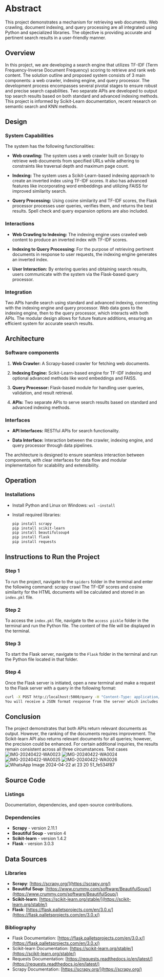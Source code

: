 # Abstract

This project demonstrates a mechanism for retrieving web documents. Web crawling, document indexing, and query processing are all integrated using Python and specialized libraries. The objective is providing accurate and pertinent search results in a user-friendly manner.

## Overview

In this project, we are developing a search engine that utilizes TF-IDF (Term Frequency-Inverse Document Frequency) scoring to retrieve and rank web content. The solution outline and proposed system consists of 3 main components: a web crawler, indexing engine, and query processor. The development process encompasses several pivotal stages to ensure robust and precise search capabilities. Two separate APIs are developed to output top search results based on both standard and advanced indexing methods. This project is informed by Scikit-Learn documentation, recent research on semantic search and KNN methods.

## Design

### System Capabilities

The system has the following functionalities:

- **Web crawling:** The system uses a web crawler built on Scrapy to retrieve web documents from specified URLs while adhering to constraints like traversal depth and maximum page count.
  
- **Indexing:** The system uses a Scikit-Learn-based indexing approach to create an inverted index using TF-IDF scores. It also has advanced features like incorporating word embeddings and utilizing FAISS for improved similarity search.
  
- **Query Processing:** Using cosine similarity and TF-IDF scores, the Flask processor processes user queries, verifies them, and returns the best results. Spell check and query expansion options are also included.

### Interactions

- **Web Crawling to Indexing:** The indexing engine uses crawled web content to produce an inverted index with TF-IDF scores.
  
- **Indexing to Query Processing:** For the purpose of retrieving pertinent documents in response to user requests, the indexing engine generates an inverted index.
  
- **User Interaction:** By entering queries and obtaining search results, users communicate with the system via the Flask-based query processor.

### Integration

Two APIs handle search using standard and advanced indexing, connecting with the indexing engine and query processor. Web data goes to the indexing engine, then to the query processor, which interacts with both APIs. The modular design allows for future feature additions, ensuring an efficient system for accurate search results.

## Architecture

### Software components

1. **Web Crawler:** A Scrapy-based crawler for fetching web documents.
  
2. **Indexing Engine:** Scikit-Learn-based engine for TF-IDF indexing and optional advanced methods like word embeddings and FAISS.
  
3. **Query Processor:** Flask-based module for handling user queries, validation, and result retrieval.
  
4. **APIs:** Two separate APIs to serve search results based on standard and advanced indexing methods.

### Interfaces

- **API Interfaces:** RESTful APIs for search functionality.
  
- **Data Interface:** Interaction between the crawler, indexing engine, and query processor through data pipelines.

The architecture is designed to ensure seamless interaction between components, with clear interfaces for data flow and modular implementation for scalability and extensibility.

## Operation

### Installations

- Install Python and Linux on Windows: `wsl –install`
  
- Install required libraries:
  ```bash
  pip install scrapy
  pip install scikit-learn
  pip install beautifulsoup4
  pip install flask
  pip install requests
## Instructions to Run the Project

### Step 1
To run the project, navigate to the `spiders` folder in the terminal and enter the following command:
scrapy crawl <file name>
The TF-IDF scores and cosine similarity for the HTML documents will be calculated and stored in an `index.pkl` file.

### Step 2
To access the `index.pkl` file, navigate to the `access pickle` folder in the terminal and run the Python file. The content of the file will be displayed in the terminal.

### Step 3
To start the Flask server, navigate to the `Flask` folder in the terminal and run the Python file located in that folder.

### Step 4
Once the Flask server is initiated, open a new terminal and make a request to the Flask server with a query in the following format:
```bash
curl -X POST http://localhost:5000/query -H "Content-Type: application/json" -d '{"query": "DSA"}'
You will receive a JSON format response from the server which includes cosine similarity and document names of the top k results.
```
## Conclusion

The project demonstrates that both APIs return relevant documents as output. However, the ranking of the documents requires improvement. The Scikit-learn API also returns relevant documents for all queries; however, the precision could be enhanced. For certain additional inquiries, the results remain consistent across all three circumstances.
Test cases
![IMG-20240422-WA0023](https://github.com/sahithi-cloud/IR-Search-Engine/assets/69617634/a9e94bf9-07ad-452d-a03b-7bbd9f28ea9c)
![IMG-20240422-WA0024](https://github.com/sahithi-cloud/IR-Search-Engine/assets/69617634/bf78cac8-83b6-4bdb-822f-201f30ca2243)
![IMG-20240422-WA0025](https://github.com/sahithi-cloud/IR-Search-Engine/assets/69617634/5f78ee86-cd54-4922-a7ac-83700ca76b84)
![IMG-20240422-WA0026](https://github.com/sahithi-cloud/IR-Search-Engine/assets/69617634/8b86fbda-709e-4183-b956-207972e36ae3)
![WhatsApp Image 2024-04-22 at 23 20 51_fe534f87](https://github.com/sahithi-cloud/IR-Search-Engine/assets/69617634/9b2efed1-70e8-4898-bfd7-c4a5bd7b55fe)
## Source Code

### Listings
Documentation, dependencies, and open-source contributions.

### Dependencies

- **Scrapy** - version 2.11.1
- **Beautiful Soup** - version 4
- **Scikit-learn** - version 1.4.2
- **Flask** - version 3.0.3

## Data Sources

### Libraries

- **Scrapy**: [https://scrapy.org/](https://scrapy.org/)
- **Beautiful Soup**: [https://www.crummy.com/software/BeautifulSoup/](https://www.crummy.com/software/BeautifulSoup/)
- **Scikit-learn**: [https://scikit-learn.org/stable/](https://scikit-learn.org/stable/)
- **Flask**: [https://flask.palletsprojects.com/en/3.0.x/](https://flask.palletsprojects.com/en/3.0.x/)

### Bibliography

- Flask Documentation: [https://flask.palletsprojects.com/en/3.0.x/](https://flask.palletsprojects.com/en/3.0.x/)
- Scikit-learn Documentation: [https://scikit-learn.org/stable/](https://scikit-learn.org/stable/)
- Requests Documentation: [https://requests.readthedocs.io/en/latest/](https://requests.readthedocs.io/en/latest/)
- Scrapy Documentation: [https://scrapy.org/](https://scrapy.org/)






